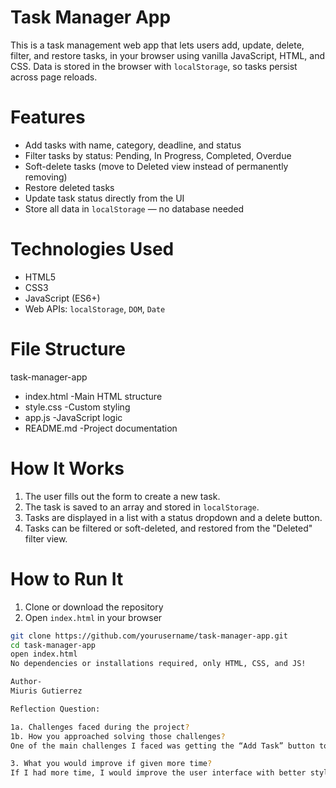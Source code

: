 # Task Manager App

This is a task management web app that lets users add, update, delete, filter, and restore tasks, in your browser using vanilla JavaScript, HTML, and CSS. Data is stored in the browser with `localStorage`, so tasks persist across page reloads.

# Features

- Add tasks with name, category, deadline, and status
- Filter tasks by status: Pending, In Progress, Completed, Overdue
- Soft-delete tasks (move to Deleted view instead of permanently removing)
- Restore deleted tasks
- Update task status directly from the UI
- Store all data in `localStorage` — no database needed

# Technologies Used

- HTML5
- CSS3
- JavaScript (ES6+)
- Web APIs: `localStorage`, `DOM`, `Date`

# File Structure

task-manager-app
- index.html -Main HTML structure
- style.css -Custom styling
- app.js -JavaScript logic
- README.md -Project documentation

# How It Works

1. The user fills out the form to create a new task.
2. The task is saved to an array and stored in `localStorage`.
3. Tasks are displayed in a list with a status dropdown and a delete button.
4. Tasks can be filtered or soft-deleted, and restored from the "Deleted" filter view.

# How to Run It

1. Clone or download the repository
2. Open `index.html` in your browser
```bash
git clone https://github.com/yourusername/task-manager-app.git
cd task-manager-app
open index.html
No dependencies or installations required, only HTML, CSS, and JS!

Author-
Miuris Gutierrez

Reflection Question:

1a. Challenges faced during the project?
1b. How you approached solving those challenges?
One of the main challenges I faced was getting the “Add Task” button to work properly due to a small typo in the element ID. I also struggled with structuring the JavaScript logic in a clean and readable way, especially when filtering and updating tasks. To solve these issues, I used console.log() to debug step by step and carefully matched my HTML and JS element IDs. Another challenge was implementing a soft delete feature and being able to restore deleted tasks. I handled this by adding a deleted property to each task object and filtering based on it.

3. What you would improve if given more time?
If I had more time, I would improve the user interface with better styling, add task editing functionality, and include visual indicators like colors or icons for task statuses. I’d also like to add sort options and possibly refactor the code to use classes or modules for better organization.